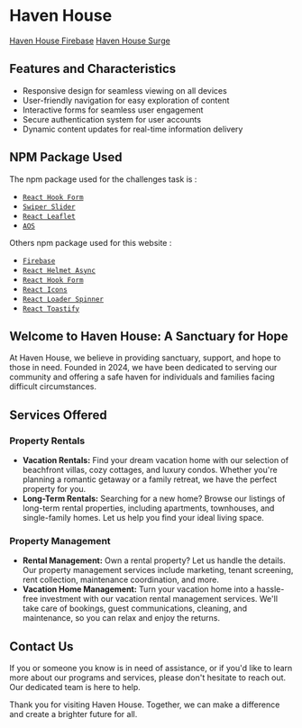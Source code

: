 # Haven House

[Haven House Firebase](https://haven-house-c40d3.web.app/)
[Haven House Surge](https://haven-house.surge.sh/)

## Features and Characteristics

- Responsive design for seamless viewing on all devices
- User-friendly navigation for easy exploration of content
- Interactive forms for seamless user engagement
- Secure authentication system for user accounts
- Dynamic content updates for real-time information delivery

## NPM Package Used

The npm package used for the challenges task is :

- [`React Hook Form`](https://react-hook-form.com/)
- [`Swiper Slider`](https://swiperjs.com/)
- [`React Leaflet`](https://react-leaflet.js.org/)
- [`AOS`](https://www.npmjs.com/package/aos)

Others npm package used for this website :

- [`Firebase`](https://console.firebase.google.com/)
- [`React Helmet Async`](https://www.npmjs.com/package/react-helmet-async)
- [`React Hook Form`](https://react-hook-form.com/)
- [`React Icons`](https://www.npmjs.com/package/react-icons)
- [`React Loader Spinner`](https://www.npmjs.com/package/react-loader-spinner)
- [`React Toastify`](https://www.npmjs.com/package/react-toastify)

## Welcome to Haven House: A Sanctuary for Hope

At Haven House, we believe in providing sanctuary, support, and hope to those in need. Founded in 2024, we have been dedicated to serving our community and offering a safe haven for individuals and families facing difficult circumstances.

## Services Offered

### Property Rentals

- **Vacation Rentals:** Find your dream vacation home with our selection of beachfront villas, cozy cottages, and luxury condos. Whether you're planning a romantic getaway or a family retreat, we have the perfect property for you.
- **Long-Term Rentals:** Searching for a new home? Browse our listings of long-term rental properties, including apartments, townhouses, and single-family homes. Let us help you find your ideal living space.

### Property Management

- **Rental Management:** Own a rental property? Let us handle the details. Our property management services include marketing, tenant screening, rent collection, maintenance coordination, and more.
- **Vacation Home Management:** Turn your vacation home into a hassle-free investment with our vacation rental management services. We'll take care of bookings, guest communications, cleaning, and maintenance, so you can relax and enjoy the returns.

## Contact Us

If you or someone you know is in need of assistance, or if you'd like to learn more about our programs and services, please don't hesitate to reach out. Our dedicated team is here to help.

Thank you for visiting Haven House. Together, we can make a difference and create a brighter future for all.
